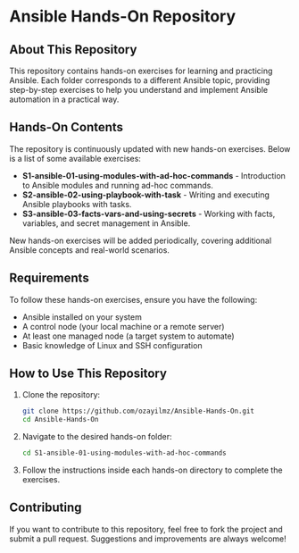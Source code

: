 # Ansible Hands-On Repository

## About This Repository
This repository contains hands-on exercises for learning and practicing Ansible. Each folder corresponds to a different Ansible topic, providing step-by-step exercises to help you understand and implement Ansible automation in a practical way.

## Hands-On Contents
The repository is continuously updated with new hands-on exercises. Below is a list of some available exercises:

- **S1-ansible-01-using-modules-with-ad-hoc-commands** - Introduction to Ansible modules and running ad-hoc commands.
- **S2-ansible-02-using-playbook-with-task** - Writing and executing Ansible playbooks with tasks.
- **S3-ansible-03-facts-vars-and-using-secrets** - Working with facts, variables, and secret management in Ansible.

New hands-on exercises will be added periodically, covering additional Ansible concepts and real-world scenarios.

## Requirements
To follow these hands-on exercises, ensure you have the following:

- Ansible installed on your system
- A control node (your local machine or a remote server)
- At least one managed node (a target system to automate)
- Basic knowledge of Linux and SSH configuration

## How to Use This Repository
1. Clone the repository:
   ```bash
   git clone https://github.com/ozayilmz/Ansible-Hands-On.git
   cd Ansible-Hands-On
   ```
2. Navigate to the desired hands-on folder:
   ```bash
   cd S1-ansible-01-using-modules-with-ad-hoc-commands
   ```
3. Follow the instructions inside each hands-on directory to complete the exercises.

## Contributing
If you want to contribute to this repository, feel free to fork the project and submit a pull request. Suggestions and improvements are always welcome!
